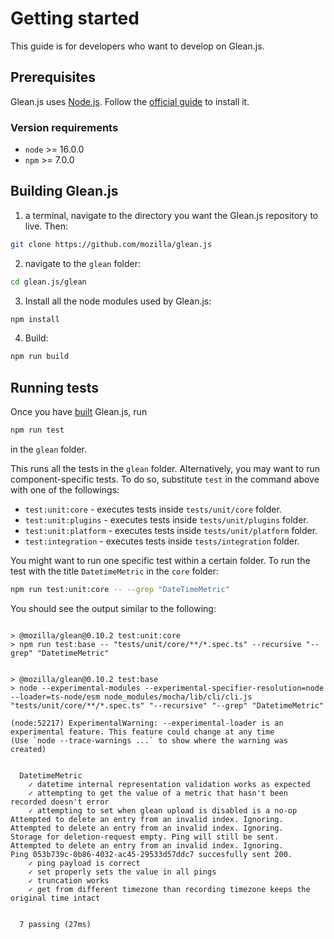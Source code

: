 # Getting started
This guide is for developers who want to develop on Glean.js.
## Prerequisites
Glean.js uses [Node.js](https://nodejs.org/).
Follow the [official guide](https://nodejs.dev/) to install it.
### Version requirements
* `node` >= 16.0.0
* `npm`  >=  7.0.0

## Building Glean.js
1.  a terminal, navigate to the directory you want the Glean.js repository to live. Then:
```bash
git clone https://github.com/mozilla/glean.js
```
2. navigate to the `glean` folder:
```bash
cd glean.js/glean
```
3. Install all the node modules used by Glean.js:
```bash
npm install
```
4. Build:
```bash
npm run build
```

## Running tests
Once you have [built](#building-gleanjs) Glean.js, run
```bash
npm run test
```
in the `glean` folder.

This runs all the tests in the `glean` folder.
Alternatively, you may want to run component-specific tests. 
To do so, substitute `test` in the command above with one of the followings:

* `test:unit:core` - executes tests inside `tests/unit/core` folder.
* `test:unit:plugins` - executes tests inside `tests/unit/plugins` folder.
* `test:unit:platform` - executes tests inside `tests/unit/platform` folder.
* `test:integration` - executes tests inside `tests/integration` folder.

You might want to run one specific test within a certain folder.
To run the test with the title `DatetimeMetric` in the `core` folder: 
```bash
npm run test:unit:core -- --grep "DateTimeMetric"
```
You should see the output similar to the following:
```shell

> @mozilla/glean@0.10.2 test:unit:core
> npm run test:base -- "tests/unit/core/**/*.spec.ts" --recursive "--grep" "DatetimeMetric"


> @mozilla/glean@0.10.2 test:base
> node --experimental-modules --experimental-specifier-resolution=node --loader=ts-node/esm node_modules/mocha/lib/cli/cli.js "tests/unit/core/**/*.spec.ts" "--recursive" "--grep" "DatetimeMetric"

(node:52217) ExperimentalWarning: --experimental-loader is an experimental feature. This feature could change at any time
(Use `node --trace-warnings ...` to show where the warning was created)


  DatetimeMetric
    ✓ datetime internal representation validation works as expected
    ✓ attempting to get the value of a metric that hasn't been recorded doesn't error
    ✓ attempting to set when glean upload is disabled is a no-op
Attempted to delete an entry from an invalid index. Ignoring.
Attempted to delete an entry from an invalid index. Ignoring.
Storage for deletion-request empty. Ping will still be sent.
Attempted to delete an entry from an invalid index. Ignoring.
Ping 053b739c-0b86-4032-ac45-29533d57ddc7 succesfully sent 200.
    ✓ ping payload is correct
    ✓ set properly sets the value in all pings
    ✓ truncation works
    ✓ get from different timezone than recording timezone keeps the original time intact


  7 passing (27ms)
```
